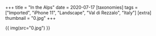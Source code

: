 +++
title = "In the Alps"
date = 2020-07-17
[taxonomies]
tags = ["Imported", "iPhone 11", "Landscape", "Val di Rezzalo", "Italy"]
[extra]
thumbnail = "0.jpg"
+++

{{ img(src="0.jpg") }}
